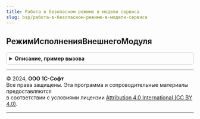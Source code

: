 ```yaml
---
title: Работа в безопасном режиме в модели сервиса
slug: bsp/работа-в-безопасном-режиме-в-модели-сервиса
---
```



## РежимИсполненияВнешнегоМодуля
<details style="margin: 1em 0; padding: 0.5em; border: 1px solid #ccc; border-radius: 6px;">

<summary style="font-weight: bold; cursor: pointer;">Описание, пример вызова</summary>

```bsl

// Возвращает режим исполнения внешнего модуля в модели сервиса.
//
// Параметры:
//  ВнешнийМодуль - ЛюбаяСсылка - ссылка
//
// Возвращаемое значение:
//	Строка - режим исполнения внешнего модуля.
//
Функция РежимИсполненияВнешнегоМодуля(Знач ВнешнийМодуль) Экспорт
```

Пример вызова
```bsl
Результат = РаботаВБезопасномРежимеВМоделиСервиса.РежимИсполненияВнешнегоМодуля(ВнешнийМодуль) 
```
</details>

---

© 2024, **ООО 1С-Софт**  
Все права защищены. Эта программа и сопроводительные материалы предоставляются  
в соответствии с условиями лицензии [Attribution 4.0 International (CC BY 4.0)](https://creativecommons.org/licenses/by/4.0/legalcode).

---

